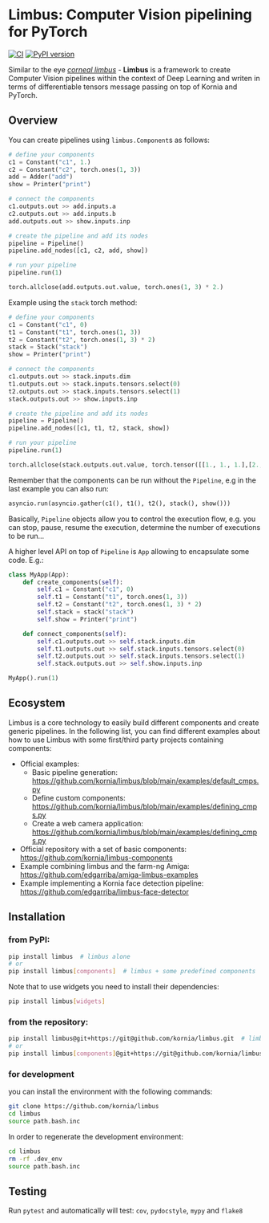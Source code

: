 # Limbus: Computer Vision pipelining for PyTorch

[![CI](https://github.com/kornia/limbus/actions/workflows/ci.yml/badge.svg)](https://github.com/kornia/limbus/actions/workflows/ci.yml)
[![PyPI version](https://badge.fury.io/py/limbus.svg)](https://pypi.org/project/limbus)

Similar to the eye [*corneal limbus*](https://en.wikipedia.org/wiki/Corneal_limbus) - **Limbus** is a framework to create Computer Vision pipelines within the context of Deep Learning and writen in terms of differentiable tensors message passing on top of Kornia and PyTorch.

## Overview

You can create pipelines using `limbus.Component`s as follows:

```python
# define your components
c1 = Constant("c1", 1.)
c2 = Constant("c2", torch.ones(1, 3))
add = Adder("add")
show = Printer("print")

# connect the components
c1.outputs.out >> add.inputs.a
c2.outputs.out >> add.inputs.b
add.outputs.out >> show.inputs.inp

# create the pipeline and add its nodes
pipeline = Pipeline()
pipeline.add_nodes([c1, c2, add, show])

# run your pipeline
pipeline.run(1)

torch.allclose(add.outputs.out.value, torch.ones(1, 3) * 2.)
```

Example using the `stack` torch method:

```python
# define your components
c1 = Constant("c1", 0)
t1 = Constant("t1", torch.ones(1, 3))
t2 = Constant("t2", torch.ones(1, 3) * 2)
stack = Stack("stack")
show = Printer("print")

# connect the components
c1.outputs.out >> stack.inputs.dim
t1.outputs.out >> stack.inputs.tensors.select(0)
t2.outputs.out >> stack.inputs.tensors.select(1)
stack.outputs.out >> show.inputs.inp

# create the pipeline and add its nodes
pipeline = Pipeline()
pipeline.add_nodes([c1, t1, t2, stack, show])

# run your pipeline
pipeline.run(1)

torch.allclose(stack.outputs.out.value, torch.tensor([[1., 1., 1.],[2., 2., 2.]]))
```

Remember that the components can be run without the `Pipeline`, e.g in the last example you can also run:

```python
asyncio.run(asyncio.gather(c1(), t1(), t2(), stack(), show()))
```

Basically, `Pipeline` objects allow you to control the execution flow, e.g. you can stop, pause, resume the execution, determine the number of executions to be run...

A higher level API on top of `Pipeline` is `App` allowing to encapsulate some code. E.g.:

```python
class MyApp(App):
    def create_components(self):
        self.c1 = Constant("c1", 0)
        self.t1 = Constant("t1", torch.ones(1, 3))
        self.t2 = Constant("t2", torch.ones(1, 3) * 2)
        self.stack = stack("stack")
        self.show = Printer("print")

    def connect_components(self):
        self.c1.outputs.out >> self.stack.inputs.dim
        self.t1.outputs.out >> self.stack.inputs.tensors.select(0)
        self.t2.outputs.out >> self.stack.inputs.tensors.select(1)
        self.stack.outputs.out >> self.show.inputs.inp

MyApp().run(1)
```

## Ecosystem

Limbus is a core technology to easily build different components and create generic pipelines. In the following list, you can find different examples 
about how to use Limbus with some first/third party projects containing components:

- Official examples:
  - Basic pipeline generation: https://github.com/kornia/limbus/blob/main/examples/default_cmps.py
  - Define custom components: https://github.com/kornia/limbus/blob/main/examples/defining_cmps.py
  - Create a web camera application: https://github.com/kornia/limbus/blob/main/examples/defining_cmps.py
- Official repository with a set of basic components: https://github.com/kornia/limbus-components
- Example combining limbus and the farm-ng Amiga: https://github.com/edgarriba/amiga-limbus-examples
- Example implementing a Kornia face detection pipeline: https://github.com/edgarriba/limbus-face-detector

## Installation

### from PyPI:
```bash
pip install limbus  # limbus alone
# or
pip install limbus[components]  # limbus + some predefined components
```

Note that to use widgets you need to install their dependencies:
```bash
pip install limbus[widgets]
```

### from the repository:

```bash
pip install limbus@git+https://git@github.com/kornia/limbus.git  # limbus alone
# or
pip install limbus[components]@git+https://git@github.com/kornia/limbus.git  # limbus + some predefined components
```

### for development

you can install the environment with the following commands:

```bash
git clone https://github.com/kornia/limbus
cd limbus
source path.bash.inc
```

In order to regenerate the development environment:
```bash
cd limbus
rm -rf .dev_env
source path.bash.inc
```

## Testing

Run `pytest` and automatically will test: `cov`, `pydocstyle`, `mypy` and `flake8`
